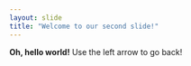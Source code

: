 ```yaml
---
layout: slide
title: "Welcome to our second slide!"
---
```

**Oh, hello world!** 
Use the left arrow to go back!
